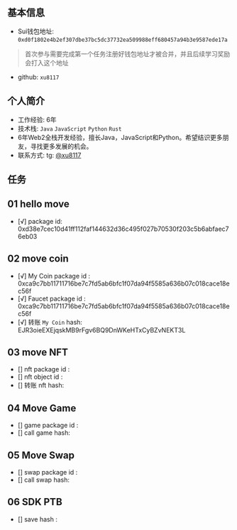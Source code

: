 ## 基本信息
- Sui钱包地址: `0xd0f1802e4b2ef307dbe37bc5dc37732ea509988eff680457a94b3e9587ede17a`
> 首次参与需要完成第一个任务注册好钱包地址才被合并，并且后续学习奖励会打入这个地址
- github: `xu8117`

## 个人简介
- 工作经验: 6年
- 技术栈: `Java` `JavaScript` `Python` `Rust`
- 6年Web2全栈开发经验，擅长Java，JavaScript和Python。希望结识更多朋友，寻找更多发展的机会。
- 联系方式: tg: [@xu8117](https://t.me/xu8117)

## 任务

##   01 hello move  
- [√] package id: 0xd38e7cec10d41ff112faf144632d36c495f027b70530f203c5b6abfaec76eb03

##   02 move coin
- [√] My Coin package id : 0xca9c7bb11711716be7c7fd5ab6bfc1f07da94f5585a636b07c018cace18ec56f
- [√] Faucet package id : 0xca9c7bb11711716be7c7fd5ab6bfc1f07da94f5585a636b07c018cace18ec56f
- [√] 转账 `My Coin` hash: EJR3oieEXEjqskMB9rFgv6BQ9DnWKeHTxCyBZvNEKT3L

##   03 move NFT
- [] nft package id :
- [] nft object id :
- [] 转账 nft  hash:

##   04 Move Game
- [] game package id :
- [] call game hash:

##   05 Move Swap
- [] swap package id :
- [] call swap hash:

##   06 SDK PTB
- [] save hash :
